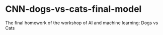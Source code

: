 # CNN-dogs-vs-cats-final-model
The final homework of the workshop of AI and machine learning: Dogs vs Cats
